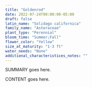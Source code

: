 ```yaml
---
title: "Goldenrod"
date: 2022-07-24T00:00:00-05:00
draft: false
latin_name: "Solidago californica"
family_name: "Asteraceae"
plant_type: "Perennial"
bloom_time: "Summer;Fall"
flower_color: "Yellow"
size_at_maturity: "1-3 ft"
water_needs: "None"
additional_characteristices_notes: ""
---
```


SUMMARY goes here.

<!--more-->

CONTENT goes here.